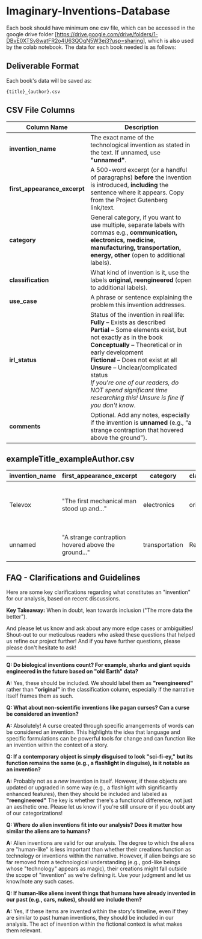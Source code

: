 # Imaginary-Inventions-Database
Each book should have minimum one csv file, which can be accessed in the google drive folder [https://drive.google.com/drive/folders/1-DBvE0XTSv8watFR2o4U63QOqN5W3ej3?usp=sharing], which is also used by the colab notebook. The data for each book needed is as follows:

##  Deliverable Format  

Each book's data will be saved as:  
```plaintext
{title}_{author}.csv
```
## CSV File Columns  

| Column Name                | Description |
|----------------------------|-------------|
| **invention_name**         | The exact name of the technological invention as stated in the text. If unnamed, use **"unnamed"**. |
| **first_appearance_excerpt** | A 500-word excerpt (or a handful of paragraphs) **before** the invention is introduced, **including** the sentence where it appears. Copy from the Project Gutenberg link/text. |
| **category**               | General category, if you want to use multiple, separate labels with commas e.g., **communication, electronics, medicine, manufacturing, transportation, energy, other** (open to additional labels). |
| **classification**         | What kind of invention is it, use the labels **original, reengineered** (open to additional labels). |
| **use_case**               | A phrase or sentence explaining the problem this invention addresses. |
| **irl_status**             | Status of the invention in real life: <br> **Fully** – Exists as described <br> **Partial** – Some elements exist, but not exactly as in the book <br> **Conceptually** – Theoretical or in early development <br> **Fictional** – Does not exist at all <br> **Unsure** – Unclear/complicated status <br> *If you're one of our readers, do NOT spend significant time researching this! Unsure is fine if you don't know.* |
| **comments**               | Optional. Add any notes, especially if the invention is **unnamed** (e.g., “a strange contraption that hovered above the ground”). |



## exampleTitle_exampleAuthor.csv

| invention_name | first_appearance_excerpt | category | classification | use_case | irl_status | comments |
|---------------|--------------------------|----------|--------------|----------|------------|----------|
| Televox | "The first mechanical man stood up and..." | electronics | original | Assists humans with tasks | Partial | Early robots like ASIMO exist, but not as advanced. |
| unnamed | "A strange contraption hovered above the ground..." | transportation | Reengineered | Flying personal transport | Fictional | Described as a "floating disk." |


## FAQ - Clarifications and Guidelines

Here are some key clarifications regarding what constitutes an "invention" for our analysis, based on recent discussions.

**Key Takeaway:** When in doubt, lean towards inclusion ("The more data the better").

And please let us know and ask about any more edge cases or ambiguities! Shout-out to our meticulous readers who asked these questions that helped us refine our project further! And if you have further questions, please please don't hesitate to ask!

---

**Q: Do biological inventions count? For example, sharks and giant squids engineered in the future based on "old Earth" data?**

**A:** Yes, these should be included. We should label them as **"reengineered"** rather than **"original"** in the classification column, especially if the narrative itself frames them as such. 

**Q: What about non-scientific inventions like pagan curses? Can a curse be considered an invention?**

**A:** Absolutely! A curse created through specific arrangements of words can be considered an invention. This highlights the idea that language and specific formulations can be powerful tools for change and can function like an invention within the context of a story.


**Q: If a contemporary object is simply disguised to look "sci-fi-ey," but its function remains the same (e.g., a flashlight in disguise), is it notable as an invention?**

**A:** Probably not as a *new* invention in itself. However, if these objects are updated or upgraded in some way (e.g., a flashlight with significantly enhanced features), then they should be included and labeled as **"reengineered"** The key is whether there's a functional difference, not just an aesthetic one. Please let us know if you're still unsure or if you doubt any of our categorizations!

**Q: Where do alien inventions fit into our analysis? Does it matter how similar the aliens are to humans?**

**A:** Alien inventions are valid for our analysis. The degree to which the aliens are "human-like" is less important than whether their creations function as technology or inventions within the narrative. However, if alien beings are so far removed from a technological understanding (e.g., god-like beings whose "technology" appears as magic), their creations might fall outside the scope of "invention" as we're defining it. Use your judgment and let us know/note any such cases.


**Q: If human-like aliens invent things that humans have already invented in our past (e.g., cars, nukes), should we include them?**

**A:** Yes, if these items are invented within the story's timeline, even if they are similar to past human inventions, they should be included in our analysis. The act of invention within the fictional context is what makes them relevant.

